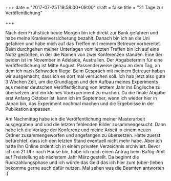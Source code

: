 +++
date = "2017-07-25T19:59:00+09:00"
draft = false
title = "21 Tage zur Veröffentlichung"

+++

Nach dem Frühstück heute Morgen bin ich direkt zur Bank gefahren und habe meine
Krankenversicherung bezahlt. Danach bin ich an die Uni gefahren und habe mich
auf das Treffen mit meinem Betreuer vorbereitet. Beim durchgehen meiner
Unterlagen vom letzten Treffen bin ich auf eine Notiz gestoßen, in der die Namen
von zwei Konferenzen standen. Eine der beiden ist im November in Adelaide,
Australien. Der Abgabetermin für eine Veröffentlichung ist Mitte August.
Passenderweise genau an dem Tag, an dem ich nach Schweden fliege. Beim Gespräch
mit meinem Betreuer haben wir ausgemacht, dass ich es dort mal versuchen soll.
Ich hab jetzt also gute 3 Wochen Zeit, um die Grundlagen und den Aufbau meines
Experiments aus meiner deutschen Veröffentlichung von letztem Jahr ins Englische
zu übersetzen und ein kleines Vorexperiment zu machen. Da die finale Abgabe erst
Anfang Oktober ist, kann ich im September, wenn ich wieder hier in Japan bin,
das Experiment nochmal machen und die Ergebnisse in der Publikation anpassen.

Am Nachmittag habe ich die Veröffentlichung meiner Masterarbeit ausgegraben und
und die letzten fehlenden Bilder zusammengesucht. Dann habe ich die Vorlage der
Konferenz und meine Arbeit in einem neuen Ordner zusammengeworfen und angefangen
zu übersetzen. Hatte zuerst befürchtet, dass ich den letzten Stand eventuell
nicht mehr habe. Aber ich hatte ihn Online ordentlich in einem privaten
Verzeichnis archiviert. Bevor ich um 21 Uhr nach Hause bin, habe ich noch einen
Antrag beim Bafög-Amt auf Freistellung ab nächstem Jahr März gestellt. Da
beginnt die Rückzahlungsphase und ich würde das Geld das ich hier zum
(über-)leben bekomme gerne auch dafür nutzen. Mal sehen was die Beamten
antworten :)
